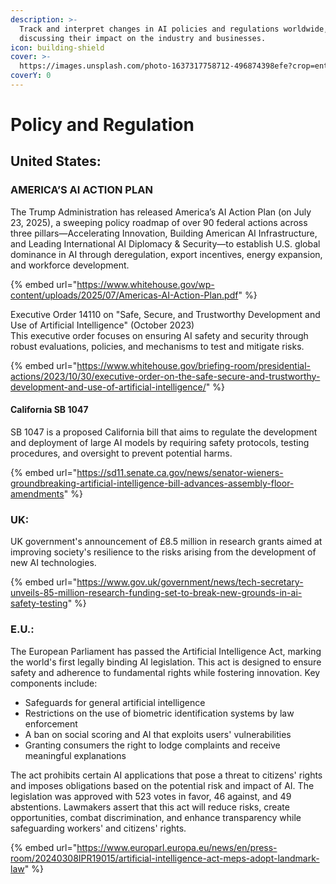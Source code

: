 ```yaml
---
description: >-
  Track and interpret changes in AI policies and regulations worldwide,
  discussing their impact on the industry and businesses.
icon: building-shield
cover: >-
  https://images.unsplash.com/photo-1637317758712-496874398efe?crop=entropy&cs=srgb&fm=jpg&ixid=M3wxOTcwMjR8MHwxfHNlYXJjaHw2fHxyZWd1bGF0aW9ufGVufDB8fHx8MTcxODY2NDE0Nnww&ixlib=rb-4.0.3&q=85
coverY: 0
---
```


# Policy and Regulation

## United States:

### AMERICA’S AI ACTION PLAN

The Trump Administration has released America’s AI Action Plan (on July 23, 2025), a sweeping policy roadmap of over 90 federal actions across three pillars—Accelerating Innovation, Building American AI Infrastructure, and Leading International AI Diplomacy & Security—to establish U.S. global dominance in AI through deregulation, export incentives, energy expansion, and workforce development.

{% embed url="https://www.whitehouse.gov/wp-content/uploads/2025/07/Americas-AI-Action-Plan.pdf" %}



Executive Order 14110 on "Safe, Secure, and Trustworthy Development and Use of Artificial Intelligence" (October 2023)\
This executive order focuses on ensuring AI safety and security through robust evaluations, policies, and mechanisms to test and mitigate risks.

{% embed url="https://www.whitehouse.gov/briefing-room/presidential-actions/2023/10/30/executive-order-on-the-safe-secure-and-trustworthy-development-and-use-of-artificial-intelligence/" %}

#### California SB 1047

SB 1047 is a proposed California bill that aims to regulate the development and deployment of large AI models by requiring safety protocols, testing procedures, and oversight to prevent potential harms.

{% embed url="https://sd11.senate.ca.gov/news/senator-wieners-groundbreaking-artificial-intelligence-bill-advances-assembly-floor-amendments" %}



### **UK:**

UK government's announcement of £8.5 million in research grants aimed at improving society's resilience to the risks arising from the development of new AI technologies.

{% embed url="https://www.gov.uk/government/news/tech-secretary-unveils-85-million-research-funding-set-to-break-new-grounds-in-ai-safety-testing" %}

### **E.U.:**

The European Parliament has passed the Artificial Intelligence Act, marking the world's first legally binding AI legislation. This act is designed to ensure safety and adherence to fundamental rights while fostering innovation. Key components include:

* Safeguards for general artificial intelligence
* Restrictions on the use of biometric identification systems by law enforcement
* A ban on social scoring and AI that exploits users' vulnerabilities
* Granting consumers the right to lodge complaints and receive meaningful explanations

The act prohibits certain AI applications that pose a threat to citizens' rights and imposes obligations based on the potential risk and impact of AI. The legislation was approved with 523 votes in favor, 46 against, and 49 abstentions. Lawmakers assert that this act will reduce risks, create opportunities, combat discrimination, and enhance transparency while safeguarding workers' and citizens' rights.

{% embed url="https://www.europarl.europa.eu/news/en/press-room/20240308IPR19015/artificial-intelligence-act-meps-adopt-landmark-law" %}







